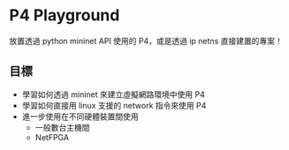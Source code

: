# P4 Playground

放置透過 python mininet API 使用的 P4，或是透過 ip netns 直接建置的專案！

## 目標

* 學習如何透過 mininet 來建立虛擬網路環境中使用 P4
* 學習如何直接用 linux 支援的 network 指令來使用 P4
* 進一步使用在不同硬體裝置間使用
    * 一般數台主機間
    * NetFPGA